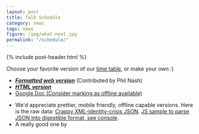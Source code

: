 ```yaml
---
layout: post
title: Talk Schedule
category: news
tags: news
figure: /img/what-next.jpg
permalink: "/schedule/"
---
```

{% include post-header.html %}

Choose your favorite version of our [time table](https://jsconf.philna.sh), or make your own :)

- ___[Formatted web version](https://jsconf.philna.sh)___ (Contributed by Phil Nash)
- ___[HTML version](https://docs.google.com/spreadsheets/d/1kjFshBwdJzAz4IT-02ZTPUTtQYYl4zk9IxuwsohOTos/pubhtml)___
- [Google Doc \(Consider marking as offline available\)](https://docs.google.com/spreadsheets/d/1kjFshBwdJzAz4IT-02ZTPUTtQYYl4zk9IxuwsohOTos/edit?ts=58f7c042#gid=1853717256)
<!--- If the JSON link below doesn’t work, try following these instructions: http://stackoverflow.com/a/24535246 --->
- We'd appreciate prettier, mobile friendly, offline capable versions. Here is the raw data: [Crappy XML-identity-crisis JSON](https://spreadsheets.google.com/feeds/cells/1kjFshBwdJzAz4IT-02ZTPUTtQYYl4zk9IxuwsohOTos/default/public/basic?alt=json). [JS sample to parse JSON into digestible format, see console](https://gist.github.com/usefulthink/ebf60a0df6732fa0a91ab0569fa39a2e).
- A really good one by
